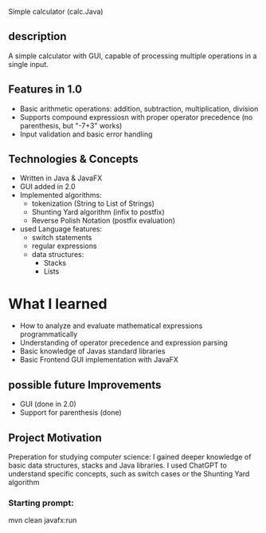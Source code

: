 Simple calculator (calc.Java)
## description
A simple calculator with GUI, capable of processing multiple operations in a single input.

## Features in 1.0
- Basic arithmetic operations: addition, subtraction, multiplication, division
- Supports compound expressiosn with proper operator precedence (no parenthesis, but "-7+3" works)
- Input validation and basic error handling

## Technologies & Concepts
- Written in Java & JavaFX
- GUI added in 2.0
- Implemented algorithms:
    - tokenization (String to List of Strings)
    - Shunting Yard algorithm (infix to postfix)
    - Reverse Polish Notation (postfix evaluation)
- used Language features:
    - switch statements
    - regular expressions
    - data structures:
        - Stacks
        - Lists

# What I learned
- How to analyze and evaluate mathematical expressions programmatically
- Understanding of operator precedence and expression parsing
- Basic knowledge of Javas standard libraries
- Basic Frontend GUI implementation with JavaFX

## possible future Improvements
- GUI (done in 2.0)
- Support for parenthesis (done)

## Project Motivation
Preperation for studying computer science: I gained deeper knowledge of basic data structures, stacks and Java libraries.
I used ChatGPT to understand specific concepts, such as switch cases or the Shunting Yard algorithm

### Starting prompt:
mvn clean javafx:run